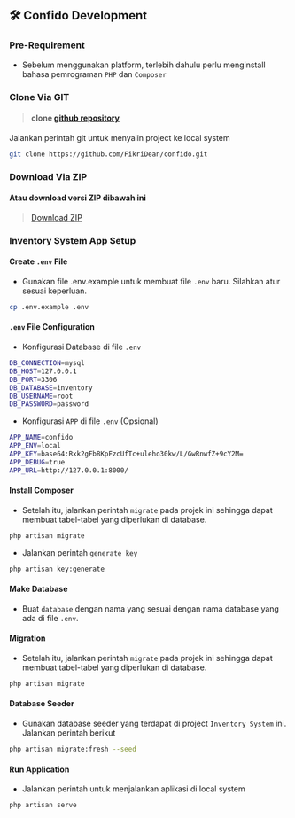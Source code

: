 ## 🛠️ Confido Development

### Pre-Requirement
- Sebelum menggunakan platform, terlebih dahulu perlu menginstall bahasa pemrograman `PHP` dan `Composer`

### Clone Via GIT
> #### clone [github repository](https://github.com/beranidigital/inventory-system.git)
Jalankan perintah git untuk menyalin project ke local system
```sh
git clone https://github.com/FikriDean/confido.git
```

### Download Via ZIP

#### Atau download versi ZIP dibawah ini
> [Download ZIP](https://github.com/FikriDean/confido/archive/refs/heads/main.zip)

### Inventory System App Setup

#### Create `.env` File
- Gunakan file .env.example untuk membuat file `.env` baru. Silahkan atur sesuai keperluan.
```sh
cp .env.example .env
```

#### `.env` File Configuration
- Konfigurasi Database di file `.env`

```sh
DB_CONNECTION=mysql
DB_HOST=127.0.0.1
DB_PORT=3306
DB_DATABASE=inventory
DB_USERNAME=root
DB_PASSWORD=password
```

- Konfigurasi `APP` di file `.env` (Opsional)

```sh
APP_NAME=confido
APP_ENV=local
APP_KEY=base64:Rxk2gFb8KpFzcUfTc+uleho30kw/L/GwRnwfZ+9cY2M=
APP_DEBUG=true
APP_URL=http://127.0.0.1:8000/
```

#### Install Composer
- Setelah itu, jalankan perintah `migrate` pada projek ini sehingga dapat membuat tabel-tabel yang diperlukan di database.
```sh
php artisan migrate
```

- Jalankan perintah `generate key`

```sh
php artisan key:generate
```

#### Make Database
- Buat `database` dengan nama yang sesuai dengan nama database yang ada di file `.env`.

#### Migration
- Setelah itu, jalankan perintah `migrate` pada projek ini sehingga dapat membuat tabel-tabel yang diperlukan di database.
```sh
php artisan migrate
```

#### Database Seeder
- Gunakan database seeder yang terdapat di project `Inventory System` ini. Jalankan perintah berikut
```sh
php artisan migrate:fresh --seed
```

#### Run Application
- Jalankan perintah untuk menjalankan aplikasi di local system
```sh
php artisan serve
```
